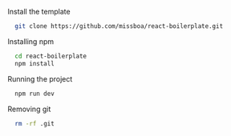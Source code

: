 Install the template

```bash
  git clone https://github.com/missboa/react-boilerplate.git
```

Installing npm

```bash
  cd react-boilerplate
  npm install
```

Running the project

```bash
  npm run dev
```

Removing git

```bash
  rm -rf .git
```

